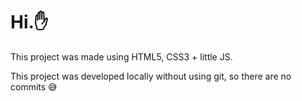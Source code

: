 # Hi.:hand:

This project was made using HTML5, CSS3 + little JS.

This project was developed locally without using git, so there are no commits :sweat_smile: